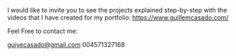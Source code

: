 I would like to invite you to see the projects explained step-by-step with the videos that I have created for my portfolio:
https://www.guillemcasado.com/

Feel Free to contact me:

guiyecasado@gmail.com
004571327168

